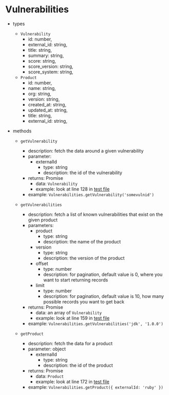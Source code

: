 # Vulnerabilities

- types
  - `Vulnerability`
    - id: number,
    - external_id: string,
    - title: string,
    - summary: string,
    - score: string,
    - score_version: string,
    - score_system: string,
  - `Product`
    - id: number,
    - name: string,
    - org: string,
    - version: string,
    - created_at: string,
    - updated_at: string,
    - title: string,
    - external_id: string,
- methods

  - `getVulnerability`

    - description: fetch the data around a given vulnerability
    - parameter:
      - externalId
        - type: string
        - description: the id of the vulnerability
    - returns: Promise
      - data: `Vulnerability`
      - example: look at line 128 in [test file](lib/vulnerabilities/vulnerabilities.tesjs)
    - example: `Vulnerabilities.getVulnerability('somevulnid')`

  - `getVulnerabilities`

    - description: fetch a list of known vulnerabilities that exist on the given product
    - parameters:
      - product
        - type: string
        - description: the name of the product
      - version
        - type: string
        - description: the version of the product
      - offset
        - type: number
        - description: for pagination, default value is 0, where you want to start returning records
      - limit
        - type: number
        - description: for pagination, default value is 10, how many possible records you want to get back
    - returns: Promise
      - data: an array of `Vulnerability`
      - example: look at line 159 in [test file](lib/vulnerabilities/vulnerabilities.tesjs)
    - example: `Vulnerabilities.getVulnerabilities('jdk', '1.0.0')`

  - `getProduct`

    - description: fetch the data for a product
    - parameter: object
      - externalId
        - type: string
        - description: the id of the product
    - returns: Promise
      - data: `Product`
      - example: look at line 172 in [test file](lib/vulnerabilities/vulnerabilities.tesjs)
    - example: `Vulnerabilities.getProduct({ externalId: 'ruby' })`
